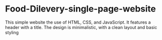 # Food-Dilevery-single-page-website

This simple website the use of HTML, CSS, and JavaScript. It features a header with a title. The design is minimalistic, with a clean layout and basic styling
